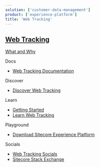 ```yaml
---
solution: ['customer-data-management']
product: ['experience-platform']
title: 'Web Tracking'
---
```


## [Web Tracking]()

[What and Why]()

Docs

- [Web Tracking Documentation](https://doc.sitecore.com/en/developers/101/sitecore-experience-platform/web-tracking.html)

Discover

- [Discover Web Tracking]()

Learn

- [Getting Started]()
- [Learn Web Tracking]()

Playground

- [Download Sitecore Experience Platform](https://dev.sitecore.net/Downloads/Sitecore_Experience_Platform.aspx)

Socials

- [Web Tracking Socials]()
- [Sitecore Stack Exchange](https://sitecore.stackexchange.com/questions/tagged/tracking)
